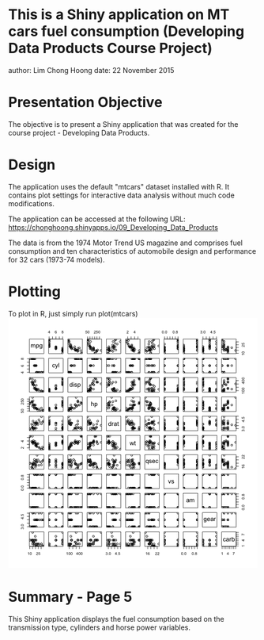 This is a Shiny application on MT cars fuel consumption (Developing Data Products Course Project)
========================================================
author: Lim Chong Hoong
date: 22 November 2015


Presentation Objective
========================================================
The objective is to present a Shiny application that was created for the course project - Developing Data Products.


Design
========================================================
The application uses the default "mtcars" dataset installed with R. It contains plot settings for interactive data analysis without much code modifications.

The application can be accessed at the following URL:
https://chonghoong.shinyapps.io/09_Developing_Data_Products

The data is from the 1974 Motor Trend US magazine and comprises fuel consumption and ten characteristics of automobile design and performance for 32 cars (1973-74 models).

Plotting
========================================================

To plot in R, just simply run plot(mtcars)
![plot of chunk unnamed-chunk-1](presentation-figure/unnamed-chunk-1-1.png) 

Summary - Page 5
========================================================

This Shiny application displays the fuel consumption based on the transmission type, cylinders and horse power variables.
